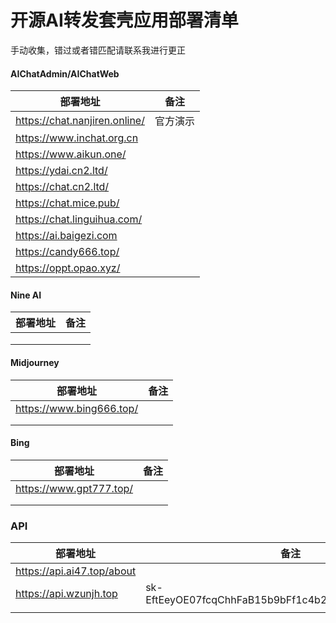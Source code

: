 # 开源AI转发套壳应用部署清单

手动收集，错过或者错匹配请联系我进行更正

#### AIChatAdmin/AIChatWeb

| 部署地址                      | 备注     |
| ----------------------------- | -------- |
| https://chat.nanjiren.online/ | 官方演示 |
| https://www.inchat.org.cn     |          |
| https://www.aikun.one/        |          |
| https://ydai.cn2.ltd/         |          |
| https://chat.cn2.ltd/         |          |
| https://chat.mice.pub/        |          |
| https://chat.linguihua.com/   |          |
| https://ai.baigezi.com        |          |
| https://candy666.top/         |          |
| https://oppt.opao.xyz/        |          |

#### Nine AI

| 部署地址 | 备注 |
| -------- | ---- |
|          |      |
|          |      |
|          |      |

#### Midjourney

| 部署地址                 | 备注 |
| ------------------------ | ---- |
| https://www.bing666.top/ |      |
|                          |      |
|                          |      |

#### Bing

| 部署地址                | 备注 |
| ----------------------- | ---- |
| https://www.gpt777.top/ |      |
|                         |      |
|                         |      |

### API

| 部署地址                   | 备注                                                |
| -------------------------- | --------------------------------------------------- |
| https://api.ai47.top/about |                                                     |
| https://api.wzunjh.top     | sk-EftEeyOE07fcqChhFaB15b9bFf1c4b2fBe4716C119C78466 |
|                            |                                                     |
